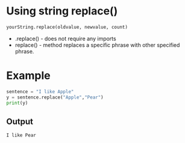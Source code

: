 # Using string replace()

```python
yourString.replace(oldvalue, newvalue, count)
```

- .replace() - does not require any imports
- replace() - method replaces a specific phrase with other specified phrase.


# Example

```python
sentence = "I like Apple"
y = sentence.replace("Apple","Pear")
print(y)
```

## Output
```python
I like Pear
```